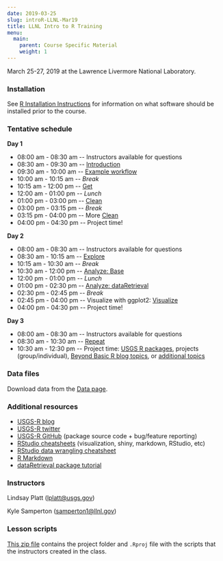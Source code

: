 ```yaml
---
date: 2019-03-25
slug: introR-LLNL-Mar19
title: LLNL Intro to R Training
menu:
  main:
    parent: Course Specific Material
    weight: 1
---
```

March 25-27, 2019 at the Lawrence Livermore National Laboratory.

### Installation

See [R Installation Instructions](/installr) for information on what software should be installed prior to the course.

### Tentative schedule

**Day 1**

-   08:00 am - 08:30 am -- Instructors available for questions
-   08:30 am - 09:30 am -- [Introduction](/intro-curriculum/Introduction)
-   09:30 am - 10:00 am -- [Example workflow](/intro-curriculum/data/data_workflow.Rmd)
-   10:00 am - 10:15 am -- *Break*
-   10:15 am - 12:00 pm -- [Get](/intro-curriculum/Get)
-   12:00 am - 01:00 pm -- *Lunch*
-   01:00 pm - 03:00 pm -- [Clean](/intro-curriculum/Clean)
-   03:00 pm - 03:15 pm -- *Break*
-   03:15 pm - 04:00 pm -- More [Clean](/intro-curriculum/Clean)
-   04:00 pm - 04:30 pm -- Project time!

**Day 2**

-   08:00 am - 08:30 am -- Instructors available for questions
-   08:30 am - 10:15 am -- [Explore](/intro-curriculum/Explore)
-   10:15 am - 10:30 am -- *Break*
-   10:30 am - 12:00 pm -- [Analyze: Base](/intro-curriculum/Analyze)
-   12:00 pm - 01:00 pm -- *Lunch*
-   01:00 pm - 02:30 pm -- [Analyze: dataRetrieval](https://cran.r-project.org/web/packages/dataRetrieval/dataRetrieval.pdf)
-   02:30 pm - 02:45 pm -- *Break*
-   02:45 pm - 04:00 pm -- Visualize with ggplot2: [Visualize](/intro-curriculum/ggplot2/)
-   04:00 pm - 04:30 pm -- Project time!

**Day 3**

-   08:00 am - 08:30 am -- Instructors available for questions
-   08:30 am - 10:30 am -- [Repeat](/intro-curriculum/Reproduce/)
-   10:30 am - 12:30 pm -- Project time: [USGS R packages](/intro-curriculum/USGS/), projects (group/individual), [Beyond Basic R blog topics](https://waterdata.usgs.gov/blog/tags/beyond-basic-r/), or [additional topics](/intro-curriculum/Additional/)

### Data files

Download data from the [Data page](/intro-curriculum/data/).

### Additional resources

-   [USGS-R blog](https://waterdata.usgs.gov/blog/tags/r/)
-   [USGS-R twitter](https://twitter.com/USGS_R)
-   [USGS-R GitHub](https://github.com/USGS-R) (package source code + bug/feature reporting)
-   [RStudio cheatsheets](https://www.rstudio.com/resources/cheatsheets/) (visualization, shiny, markdown, RStudio, etc)
-   [RStudio data wrangling cheatsheet](https://www.rstudio.com/wp-content/uploads/2015/02/data-wrangling-cheatsheet.pdf)
-   [R Markdown](http://rmarkdown.rstudio.com/lesson-1.html)
-   [dataRetrieval package tutorial](https://owi.usgs.gov/R/dataRetrieval.html#1)

### Instructors

Lindsay Platt (<lplatt@usgs.gov>)

Kyle Samperton (<samperton1@llnl.gov>)

### Lesson scripts

[This zip file](https://drive.google.com/file/d/1azmRTZla8jTzEdMVH5CcqbXgW713Fa1g/view) contains the project folder and `.Rproj` file with the scripts that the instructors created in the class.
